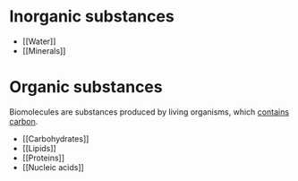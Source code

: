 # Inorganic substances
- [[Water]]
- [[Minerals]]

# Organic substances
Biomolecules are substances produced by living organisms, which <u>contains carbon</u>.
- [[Carbohydrates]]
- [[Lipids]]
- [[Proteins]]
- [[Nucleic acids]]
